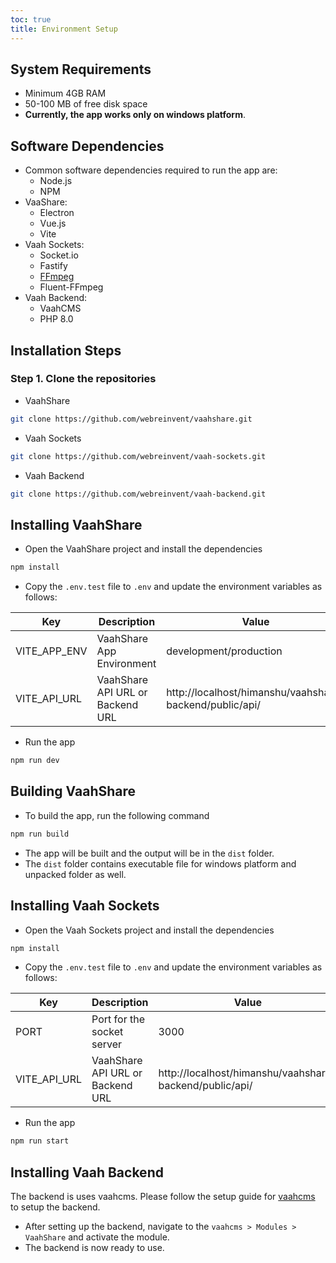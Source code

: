 ```yaml
---
toc: true
title: Environment Setup
---
```



## System Requirements
- Minimum 4GB RAM
- 50-100 MB of free disk space
- **Currently, the app works only on windows platform**.

## Software Dependencies
- Common software dependencies required to run the app are:
    - Node.js
    - NPM
- VaaShare:
    - Electron
    - Vue.js
    - Vite
- Vaah Sockets:
    - Socket.io
    - Fastify
    - [FFmpeg](https://ffmpeg.org/)
    - Fluent-FFmpeg
- Vaah Backend:
    - VaahCMS
    - PHP 8.0

## Installation Steps

### Step 1. Clone the repositories
- VaahShare
```bash
git clone https://github.com/webreinvent/vaahshare.git
```
- Vaah Sockets
```bash
git clone https://github.com/webreinvent/vaah-sockets.git
```
- Vaah Backend
```bash
git clone https://github.com/webreinvent/vaah-backend.git
```

## Installing VaahShare
- Open the VaahShare project and install the dependencies
```bash
npm install
```
- Copy the `.env.test` file to `.env` and update the environment variables as follows:

| Key | Description | Value |
| ------------- | -------- | ------------- |
| VITE_APP_ENV  | VaahShare App Environment | development/production |
| VITE_API_URL  | VaahShare API URL or Backend URL | http://localhost/himanshu/vaahshare-backend/public/api/ |

- Run the app
```bash
npm run dev
```

## Building VaahShare
- To build the app, run the following command
```bash
npm run build
```
- The app will be built and the output will be in the `dist` folder.
- The `dist` folder contains executable file for windows platform and unpacked folder as well.

## Installing Vaah Sockets
- Open the Vaah Sockets project and install the dependencies
```bash
npm install
```
- Copy the `.env.test` file to `.env` and update the environment variables as follows:

| Key | Description | Value |
| ------------- | -------- | ------------- |
| PORT  | Port for the socket server | 3000 |
| VITE_API_URL  | VaahShare API URL or Backend URL | http://localhost/himanshu/vaahshare-backend/public/api/ |

- Run the app
```bash
npm run start
```

## Installing Vaah Backend
The backend is uses vaahcms. Please follow the setup guide for [vaahcms](https://vaah.dev/cms) to setup the backend.
- After setting up the backend, navigate to the `vaahcms > Modules > VaahShare` and activate the module.
- The backend is now ready to use.







